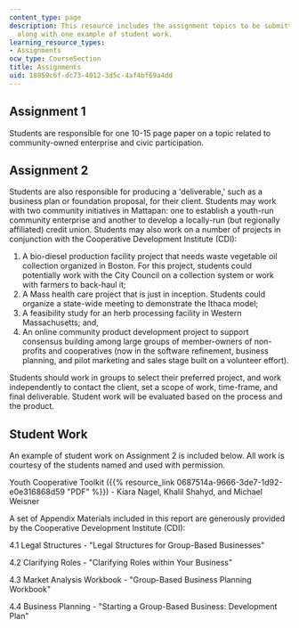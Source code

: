 ```yaml
---
content_type: page
description: This resource includes the assignment topics to be submitted by the students
  along with one example of student work.
learning_resource_types:
- Assignments
ocw_type: CourseSection
title: Assignments
uid: 18859c6f-dc73-4012-3d5c-4af4bf69a4dd
---
```


Assignment 1
------------

Students are responsible for one 10-15 page paper on a topic related to community-owned enterprise and civic participation.

Assignment 2
------------

Students are also responsible for producing a 'deliverable,' such as a business plan or foundation proposal, for their client. Students may work with two community initiatives in Mattapan: one to establish a youth-run community enterprise and another to develop a locally-run (but regionally affiliated) credit union. Students may also work on a number of projects in conjunction with the Cooperative Development Institute (CDI):

1.  A bio-diesel production facility project that needs waste vegetable oil collection organized in Boston. For this project, students could potentially work with the City Council on a collection system or work with farmers to back-haul it;
2.  A Mass health care project that is just in inception. Students could organize a state-wide meeting to demonstrate the Ithaca model;
3.  A feasibility study for an herb processing facility in Western Massachusetts; and,
4.  An online community product development project to support consensus building among large groups of member-owners of non-profits and cooperatives (now in the software refinement, business planning, and pilot marketing and sales stage built on a volunteer effort).

Students should work in groups to select their preferred project, and work independently to contact the client, set a scope of work, time-frame, and final deliverable. Student work will be evaluated based on the process and the product.

Student Work
------------

An example of student work on Assignment 2 is included below. All work is courtesy of the students named and used with permission.

Youth Cooperative Toolkit ({{% resource_link 0687514a-9666-3de7-1d92-e0e316868d59 "PDF" %}}) - Kiara Nagel, Khalil Shahyd, and Michael Weisner

A set of Appendix Materials included in this report are generously provided by the Cooperative Development Institute (CDI):  
  
4.1 Legal Structures - "Legal Structures for Group-Based Businesses"

4.2 Clarifying Roles - "Clarifying Roles within Your Business"

4.3 Market Analysis Workbook - "Group-Based Business Planning Workbook"

4.4 Business Planning - "Starting a Group-Based Business: Development Plan"